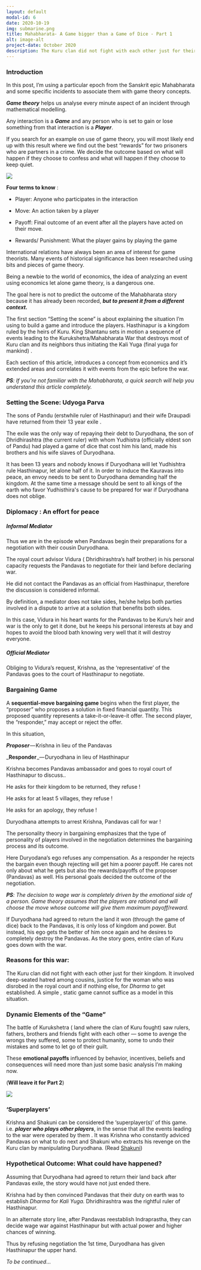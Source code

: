 ```yaml
---
layout: default
modal-id: 6
date: 2020-10-19
img: submarine.png
title: Mahabharata- A Game bigger than a Game of Dice - Part 1
alt: image-alt
project-date: October 2020
description: The Kuru clan did not fight with each other just for their kingdom. It involved deep-seated hatred among cousins, justice for the woman who was disrobed in the royal court and if nothing else, Dharma.
---
```


### Introduction

In this post, I’m using a particular epoch from the Sanskrit epic Mahabharata and some specific incidents to associate them with game theory concepts.

_**Game theory**_ helps us analyse every minute aspect of an incident through mathematical modelling.

Any interaction is a _**Game**_ and any person who is set to gain or lose something from that interaction is a _**Player**_.

If you search for an example on use of game theory, you will most likely end up with this result where we find out the best “rewards” for two prisoners who are partners in a crime. We decide the outcome based on what will happen if they choose to confess and what will happen if they choose to keep quiet.

[![](https://cdn.substack.com/image/fetch/w_1456,c_limit,f_auto,q_auto:good,fl_progressive:steep/https%3A%2F%2Fbucketeer-e05bbc84-baa3-437e-9518-adb32be77984.s3.amazonaws.com%2Fpublic%2Fimages%2Fa2ad1905-a349-44e8-9b53-e41d7cb3a613_1893x775.png)](https://cdn.substack.com/image/fetch/f_auto,q_auto:good,fl_progressive:steep/https%3A%2F%2Fbucketeer-e05bbc84-baa3-437e-9518-adb32be77984.s3.amazonaws.com%2Fpublic%2Fimages%2Fa2ad1905-a349-44e8-9b53-e41d7cb3a613_1893x775.png)

**Four terms to know** :

-   Player: Anyone who participates in the interaction
    
-   Move: An action taken by a player
    
-   Payoff: Final outcome of an event after all the players have acted on their move.
    
-   Rewards/ Punishment: What the player gains by playing the game
    

International relations have always been an area of interest for game theorists. Many events of historical significance has been researched using bits and pieces of game theory.

Being a newbie to the world of economics, the idea of analyzing an event using economics let alone game theory, is a dangerous one.

The goal here is not to predict the outcome of the Mahabharata story because it has already been recorded, _**but to present it from a different context.**_

The first section “Setting the scene” is about explaining the situation I’m using to build a game and introduce the players. Hasthinapur is a kingdom ruled by the heirs of Kuru. King Shantanu sets in motion a sequence of events leading to the Kurukshetra/Mahabharata War that destroys most of Kuru clan and its neighbors thus initiating the Kali Yuga (final yuga for mankind) .

Each section of this article, introduces a concept from economics and it’s extended areas and correlates it with events from the epic before the war.

_**PS**: If you’re not familiar with the Mahabharata, a quick search will help you understand this article completely._

### Setting the Scene: Udyoga Parva

The sons of Pandu (erstwhile ruler of Hasthinapur) and their wife Draupadi have returned from their 13 year exile .

The exile was the only way of repaying their debt to Duryodhana, the son of Dhridhirashtra (the current ruler) with whom Yudhistra (officially eldest son of Pandu) had played a game of dice that cost him his land, made his brothers and his wife slaves of Duryodhana.

It has been 13 years and nobody knows if Duryodhana will let Yudhishtra rule Hasthinapur, let alone half of it. In order to induce the Kauravas into peace, an envoy needs to be sent to Duryodhana demanding half the kingdom. At the same time a message should be sent to all kings of the earth who favor Yudhisthira's cause to be prepared for war if Duryodhana does not oblige.

### Diplomacy : An effort for peace

##### Informal Mediator

Thus we are in the episode when Pandavas begin their preparations for a negotiation with their cousin Duryodhana.

The royal court advisor Vidura ( Dhridhirashtra’s half brother) in his personal capacity requests the Pandavas to negotiate for their land before declaring war.

He did not contact the Pandavas as an official from Hasthinapur, therefore the discussion is considered informal.

By definition, a mediator does not take sides, he/she helps both parties involved in a dispute to arrive at a solution that benefits both sides.

In this case, Vidura in his heart wants for the Pandavas to be Kuru’s heir and war is the only to get it done, but he keeps his personal interests at bay and hopes to avoid the blood bath knowing very well that it will destroy everyone.

##### Official Mediator

Obliging to Vidura’s request, Krishna, as the ‘representative’ of the Pandavas goes to the court of Hasthinapur to negotiate.

### Bargaining Game

A **sequential-move bargaining game** begins when the first player, the “proposer” who proposes a solution in fixed financial quantity. This proposed quantity represents a take-it-or-leave-it offer. The second player, the “responder,” may accept or reject the offer.

In this situation,

_**Proposer**_ — Krishna in lieu of the Pandavas

_**Responder** _— Duryodhana in lieu of Hasthinapur

Krishna becomes Pandavas ambassador and goes to royal court of Hasthinapur to discuss..

He asks for their kingdom to be returned, they refuse !

He asks for at least 5 villages, they refuse !

He asks for an apology, they refuse !

Duryodhana attempts to arrest Krishna, Pandavas call for war !

The personality theory in bargaining emphasizes that the type of personality of players involved in the negotiation determines the bargaining process and its outcome.

Here Duryodana’s ego refuses any compensation. As a responder he rejects the bargain even though rejecting will get him a poorer payoff. He cares not only about what he gets but also the rewards/payoffs of the proposer (Pandavas) as well. His personal goals decided the outcome of the negotiation.

_**PS**: The decision to wage war is completely driven by the emotional side of a person. Game theory assumes that the players are rational and will choose the move whose outcome will give them maximum payoff/reward._

If Duryodhana had agreed to return the land it won (through the game of dice) back to the Pandavas, it is only loss of kingdom and power. But instead, his ego gets the better of him once again and he desires to completely destroy the Pandavas. As the story goes, entire clan of Kuru goes down with the war.

### Reasons for this war:

The Kuru clan did not fight with each other just for their kingdom. It involved deep-seated hatred among cousins, justice for the woman who was disrobed in the royal court and if nothing else, for _Dharma_ to get established. A simple , static game cannot suffice as a model in this situation.

### Dynamic Elements of the “Game”

The battle of Kurukshetra ( land where the clan of Kuru fought) saw rulers, fathers, brothers and friends fight with each other — some to avenge the wrongs they suffered, some to protect humanity, some to undo their mistakes and some to let go of their guilt.

These **emotional payoffs** influenced by behavior, incentives, beliefs and consequences will need more than just some basic analysis I’m making now.

(**Will leave it for Part 2**)

[![](https://cdn.substack.com/image/fetch/w_1456,c_limit,f_auto,q_auto:good,fl_progressive:steep/https%3A%2F%2Fbucketeer-e05bbc84-baa3-437e-9518-adb32be77984.s3.amazonaws.com%2Fpublic%2Fimages%2F2a5ebf95-4e98-402b-a906-a179d7518c06_540x670.png)](https://cdn.substack.com/image/fetch/f_auto,q_auto:good,fl_progressive:steep/https%3A%2F%2Fbucketeer-e05bbc84-baa3-437e-9518-adb32be77984.s3.amazonaws.com%2Fpublic%2Fimages%2F2a5ebf95-4e98-402b-a906-a179d7518c06_540x670.png)

### ‘Superplayers’

Krishna and Shakuni can be considered the ‘superplayer(s)’ of this game. i.e. _**player who plays other players**_, in the sense that all the events leading to the war were operated by them . It was Krishna who constantly adviced Pandavas on what to do next and Shakuni who extracts his revenge on the Kuru clan by manipulating Duryodhana. (Read [Shakuni](https://threedotsinarow.substack.com/p/shakuni.html))

### Hypothetical Outcome: What could have happened?

Assuming that Duryodhana had agreed to return their land back after Pandavas exile, the story would have not just ended there.

Krishna had by then convinced Pandavas that their duty on earth was to establish _Dharma_ for _Kali Yuga._ Dhridhirashtra was the rightful ruler of Hasthinapur.

In an alternate story line, after Pandavas reestablish Indraprastha, they can decide wage war against Hasthinapur but with actual power and higher chances of winning.

Thus by refusing negotiation the 1st time, Duryodhana has given Hasthinapur the upper hand.

_To be continued_…

